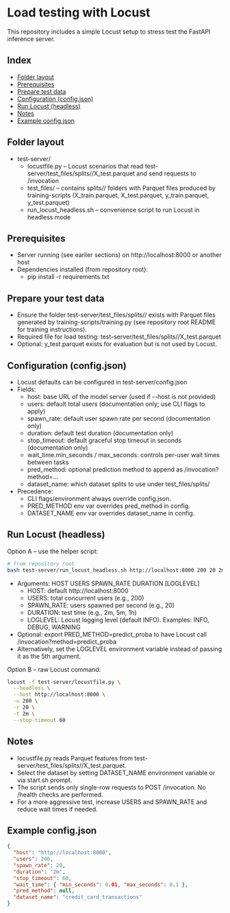 # Load testing with Locust
This repository includes a simple Locust setup to stress test the FastAPI inference server.

## Index
- [Folder layout](#folder-layout)
- [Prerequisites](#prerequisites)
- [Prepare test data](#prepare-your-test-data)
- [Configuration (config.json)](#configuration-configjson)
- [Run Locust (headless)](#run-locust-headless)
- [Notes](#notes)
- [Example config.json](#example-configjson)

## Folder layout
- test-server/
  - locustfile.py – Locust scenarios that read test-server/test_files/splits/<dataset>/X_test.parquet and send requests to /invocation
  - test_files/ – contains splits/<dataset>/ folders with Parquet files produced by training-scripts (X_train.parquet, X_test.parquet, y_train.parquet, y_test.parquet)
  - run_locust_headless.sh – convenience script to run Locust in headless mode

## Prerequisites
- Server running (see earlier sections) on http://localhost:8000 or another host
- Dependencies installed (from repository root):
  - pip install -r requirements.txt

## Prepare your test data
- Ensure the folder test-server/test_files/splits/<dataset>/ exists with Parquet files generated by training-scripts/training.py (see repository root README for training instructions).
- Required file for load testing: test-server/test_files/splits/<dataset>/X_test.parquet
- Optional: y_test.parquet exists for evaluation but is not used by Locust.

## Configuration (config.json)
- Locust defaults can be configured in test-server/config.json
- Fields:
  - host: base URL of the model server (used if --host is not provided)
  - users: default total users (documentation only; use CLI flags to apply)
  - spawn_rate: default user spawn rate per second (documentation only)
  - duration: default test duration (documentation only)
  - stop_timeout: default graceful stop timeout in seconds (documentation only)
  - wait_time.min_seconds / max_seconds: controls per-user wait times between tasks
  - pred_method: optional prediction method to append as /invocation?method=...
  - dataset_name: which dataset splits to use under test_files/splits/
- Precedence:
  - CLI flags/environment always override config.json.
  - PRED_METHOD env var overrides pred_method in config.
  - DATASET_NAME env var overrides dataset_name in config.

## Run Locust (headless)
Option A – use the helper script:
```bash
# from repository root
bash test-server/run_locust_headless.sh http://localhost:8000 200 20 2m DEBUG
```
- Arguments: HOST USERS SPAWN_RATE DURATION [LOGLEVEL]
  - HOST: default http://localhost:8000
  - USERS: total concurrent users (e.g., 200)
  - SPAWN_RATE: users spawned per second (e.g., 20)
  - DURATION: test time (e.g., 2m, 5m, 1h)
  - LOGLEVEL: Locust logging level (default INFO). Examples: INFO, DEBUG, WARNING
- Optional: export PRED_METHOD=predict_proba to have Locust call /invocation?method=predict_proba
- Alternatively, set the LOGLEVEL environment variable instead of passing it as the 5th argument.

Option B – raw Locust command:
```bash
locust -f test-server/locustfile.py \
  --headless \
  --host http://localhost:8000 \
  -u 200 \
  -r 20 \
  -t 2m \
  --stop-timeout 60
```

## Notes
- locustfile.py reads Parquet features from test-server/test_files/splits/<dataset>/X_test.parquet.
- Select the dataset by setting DATASET_NAME environment variable or via start.sh prompt.
- The script sends only single-row requests to POST /invocation. No /health checks are performed.
- For a more aggressive test, increase USERS and SPAWN_RATE and reduce wait times if needed.

## Example config.json
```json
{
  "host": "http://localhost:8000",
  "users": 200,
  "spawn_rate": 20,
  "duration": "2m",
  "stop_timeout": 60,
  "wait_time": { "min_seconds": 0.01, "max_seconds": 0.1 },
  "pred_method": null,
  "dataset_name": "credit_card_transactions"
}
```

